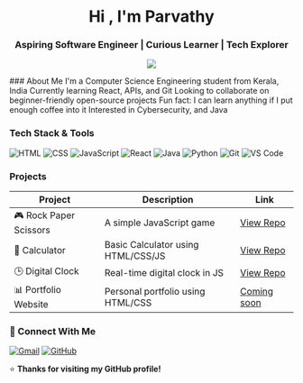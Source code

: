 <h1 align="center">Hi , I'm Parvathy</h1>
<h3 align="center"> Aspiring Software Engineer | Curious Learner | Tech Explorer</h3>

<p align="center">
  <img src="https://readme-typing-svg.herokuapp.com/?lines=Computer+Science+Student;Love+to+Learn+and+Build;Open+Source+Enthusiast&center=true&width=500&height=50" />
</p>
### About Me
 I'm a Computer Science Engineering student from Kerala, India  
 Currently learning React, APIs, and Git
 Looking to collaborate on beginner-friendly open-source projects
 Fun fact: I can learn anything if I put enough coffee into it   
 Interested in Cybersecurity, and Java

### Tech Stack & Tools

![HTML](https://img.shields.io/badge/-HTML5-E34F26?style=flat&logo=html5&logoColor=white)
![CSS](https://img.shields.io/badge/-CSS3-1572B6?style=flat&logo=css3)
![JavaScript](https://img.shields.io/badge/-JavaScript-F7DF1E?style=flat&logo=javascript&logoColor=black)
![React](https://img.shields.io/badge/-React-61DAFB?style=flat&logo=react)
![Java](https://img.shields.io/badge/-Java-007396?style=flat&logo=java)
![Python](https://img.shields.io/badge/-Python-3776AB?style=flat&logo=python)
![Git](https://img.shields.io/badge/-Git-F05032?style=flat&logo=git)
![VS Code](https://img.shields.io/badge/-VSCode-007ACC?style=flat&logo=visual-studio-code)

### Projects

| Project | Description | Link |
|--------|-------------|------|
| 🎮 Rock Paper Scissors | A simple JavaScript game | [View Repo](https://github.com/Code-stack-design/Rock-Paper-Scissor-Game.git) |
| 🧮 Calculator | Basic Calculator using HTML/CSS/JS | [View Repo](https://github.com/Code-stack-design/Calculator.git) |
| 🕒 Digital Clock | Real-time digital clock in JS | [View Repo](https://github.com/Code-stack-design/Rock-Paper-Scissor-Game.git) |
| 📊 Portfolio Website | Personal portfolio using HTML/CSS | [Coming soon](https://github.com/Code-stack-design/Portfolio.git) |

### 🔗 Connect With Me
[![Gmail](https://img.shields.io/badge/-Email-D14836?style=flat&logo=gmail&logoColor=white)](mailto:youremail@gmail.com)
[![GitHub](https://img.shields.io/badge/-GitHub-181717?style=flat&logo=github&logoColor=white)](https://github.com/parvathyv)

⭐ **Thanks for visiting my GitHub profile!**

